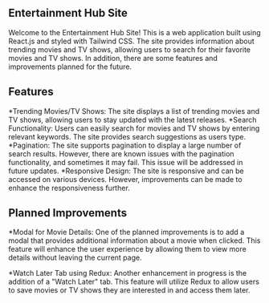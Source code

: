 ## Entertainment Hub Site
Welcome to the Entertainment Hub Site! This is a web application built using React.js and styled with Tailwind CSS. The site provides information about trending movies and TV shows, allowing users to search for their favorite movies and TV shows. In addition, there are some features and improvements planned for the future.

## Features
*Trending Movies/TV Shows: The site displays a list of trending movies and TV shows, allowing users to stay updated with the latest releases.
*Search Functionality: Users can easily search for movies and TV shows by entering relevant keywords. The site provides search suggestions as users type.
*Pagination: The site supports pagination to display a large number of search results. However, there are known issues with the pagination functionality, and sometimes it may fail. This issue will be addressed in future updates.
*Responsive Design: The site is responsive and can be accessed on various devices. However, improvements can be made to enhance the responsiveness further.

## Planned Improvements
*Modal for Movie Details: One of the planned improvements is to add a modal that provides additional information about a movie when clicked. This feature will enhance the user experience by allowing them to view more details without leaving the current page.

*Watch Later Tab using Redux: Another enhancement in progress is the addition of a "Watch Later" tab. This feature will utilize Redux to allow users to save movies or TV shows they are interested in and access them later.

